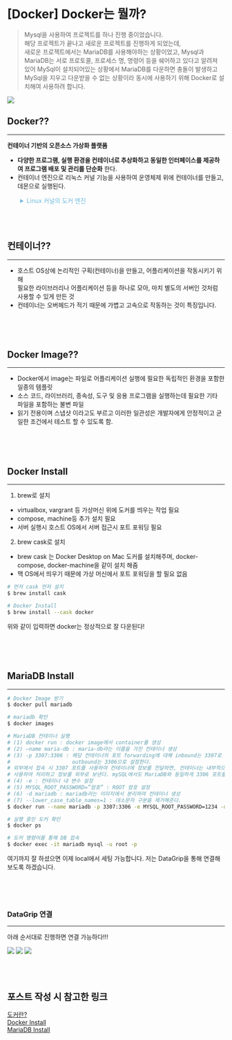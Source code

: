# [Docker] Docker는 뭘까?

> Mysql을 사용하여 프로젝트를 하나 진행 중이었습니다.  
> 해당 프로젝트가 끝나고 새로운 프로젝트를 진행하게 되었는데,  
> 새로운 프로젝트에서는 MariaDB를 사용해야하는 상황이었고,
> Mysql과 MariaDB는 서로 프로토콜, 프로세스 명, 명령어 등을 쉐어하고 있다고 알려져 있어
> MySql이 설치되어있는 상황에서 MariaDB를 다운하면 충돌이 발생하고  
> MySql을 지우고 다운받을 수 없는 상황이라 동시에 사용하기 위해 Docker로 설치해여 사용하려 합니다.

<img src="/img/posts/docker/docker.png">

## Docker??
***
**컨테이너 기반의 오픈소스 가상화 플랫폼**  
- **다양한 프로그램, 실행 환경을 컨테이너로 추상화하고 동일한 인터페이스를 제공하여 프로그램 배포 및 관리를 단순화** 한다.
- 컨테이너 엔진으로 리눅스 커널 기능을 사용하여 운영체제 위에 컨테이너를 만들고, 데몬으로 실행된다.


<details>
    <summary style="margin-left: 30px; color: rgba(113, 187, 222, 1); cursor: pointer;">Linux 커널의 도커 엔진</summary>
    <img style="margin-left: 30px; width: 500px;" src="/img/posts/docker/docker_engine.png">
</details>

<div style="height: 50px;"></div>

## 컨테이너??
***
- 호스트 OS상에 논리적인 구획(컨테이너)을 만들고, 어플리케이션을 작동시키기 위해  
  필요한 라이브러리나 어플리케이션 등을 하나로 모아, 마치 별도의 서버인 것처럼 사용할 수 있게 만든 것  
- 컨테이너는 오버헤드가 적기 때문에 가볍고 고속으로 작동하는 것이 특징입니다.

<div style="height: 50px;"></div>

## Docker Image??
***
- Docker에서 image는 파일로 어플리케이션 실행에 필요한 독립적인 환경을 포함한 일종의 템플릿  
- 소스 코드, 라이브러리, 종속성, 도구 및 응용 프로그램을 실행하는데 필요한 기타 파일을 포함하는 불변 파일
- 읽기 전용이며 스냅샷 이라고도 부르고 이러한 일관성은 개발자에게 안정적이고 균일한 조건에서 테스트 할 수 있도록 함.

<div style="height: 50px;"></div>

## Docker Install
***
1. brew로 설치  
  - virtualbox, vargrant 등 가상머신 위에 도커를 띄우는 작업 필요
  - compose, machine등 추가 설치 필요
  - 서버 실행시 호스트 OS에서 서버 접근시 포트 포워딩 필요
2. brew cask로 설치
- brew cask 는 Docker Desktop on Mac 도커를 설치해주며, docker-compose, docker-machine을 같이 설치 해줌
- 맥 OS에서 띄우기 때문에 가상 머신에서 포트 포워딩을 할 필요 없음

~~~bash
# 먼저 cask 먼저 설치
$ brew install cask

# Docker Install
$ brew install --cask docker
~~~
위와 같이 입력하면 docker는 정상적으로 잘 다운된다!

<div style="height: 50px;"></div>

## MariaDB Install
***
~~~bash
# Docker Image 받기
$ docker pull mariadb

# mariadb 확인
$ docker images

# MariaDB 컨테이너 실행
# (1) docker run : docker image에서 container를 생성
# (2) –name maria-db : maria-db라는 이름을 가진 컨테이너 생성
# (3) -p 3307:3306 : 해당 컨테이너의 포트 forwarding에 대해 inbound는 3307로 하고,
#                    outbound는 3306으로 설정한다.
# 외부에서 접속 시 3307 포트를 사용하여 컨테이너에 정보를 전달하면, 컨테이너는 내부적으로 3306 포트를
# 사용하여 처리하고 정보를 외부로 보낸다. mySQL에서도 MariaDB와 동일하게 3306 포트를 사용하기 때문.
# (4) -e : 컨테이너 내 변수 설정
# (5) MYSQL_ROOT_PASSWORD=”암호” : ROOT 암호 설정
# (6) -d mariadb : mariadb라는 이미지에서 분리하여 컨테이너 생성
# (7) --lower_case_table_names=1 : 대소문자 구분을 제거해준다.
$ docker run --name mariadb -p 3307:3306 -e MYSQL_ROOT_PASSWORD=1234 -d mariadb --lower_case_table_names=1

# 실행 중인 도커 확인
$ docker ps

# 도커 명령어를 통해 DB 접속
$ docker exec -it mariadb mysql -u root -p
~~~

여기까지 잘 하셨으면 이제 local에서 세팅 가능합니다. 저는 DataGrip을 통해 연결해보도록 하겠습니다.

<div style="height: 50px;"></div>

### DataGrip 연결
***
아래 순서대로 진행하면 연결 가능하다!!!

<img src="/img/posts/docker/first.jpg">
<img src="/img/posts/docker/second.jpg">
<img src="/img/posts/docker/third.jpg">

<div style="height: 50px;"></div>

## 포스트 작성 시 참고한 링크
[도커란?](https://kplog.tistory.com/288)  
[Docker Install](https://joshwon.tistory.com/m/36)  
[MariaDB Install](https://fl0wering.tistory.com/50)  
